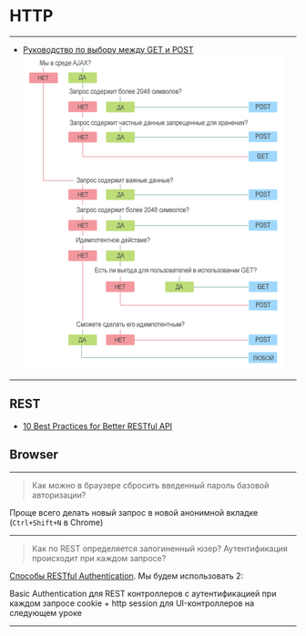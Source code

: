 # HTTP

***

* [Руководство по выбору между GET и POST](https://handynotes.ru/2009/08/get-versus-post.html)
![img](https://raw.githubusercontent.com/SergiaS/programmer-tech-wiki/master/src/main/resources/img/get-vs-post.png)

***

## REST
* [10 Best Practices for Better RESTful API](https://medium.com/@mwaysolutions/10-best-practices-for-better-restful-api-cbe81b06f291)


## Browser

***

> Как можно в браузере сбросить введенный пароль базовой авторизации?

Проще всего делать новый запрос в новой анонимной вкладке (`Ctrl+Shift+N` в Chrome)

***

> Как по REST определяется залогиненный юзер?
> Аутентификация происходит при каждом запросе?

[Способы RESTful Authentication](https://stackoverflow.com/questions/319530/restful-authentication).
Мы будем использовать 2:

Basic Authentication для REST контроллеров с аутентификацией при каждом запросе
cookie + http session для UI-контроллеров на следующем уроке

***



